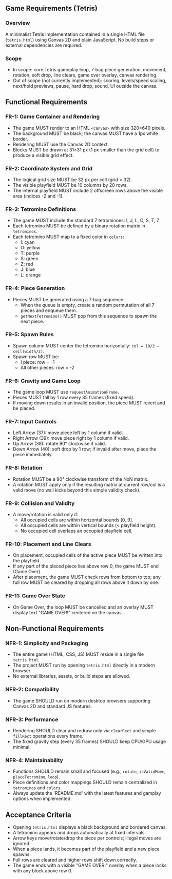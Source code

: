 ## Game Requirements (Tetris)

### Overview
A minimalist Tetris implementation contained in a single HTML file (`tetris.html`) using Canvas 2D and plain JavaScript. No build steps or external dependencies are required.

### Scope
- In scope: core Tetris gameplay loop, 7‑bag piece generation, movement, rotation, soft drop, line clears, game over overlay, canvas rendering.
- Out of scope (not currently implemented): scoring, levels/speed scaling, next/hold previews, pause, hard drop, sound, UI outside the canvas.

## Functional Requirements

### FR-1: Game Container and Rendering
- The game MUST render to an HTML `<canvas>` with size 320×640 pixels.
- The background MUST be black; the canvas MUST have a 1px white border.
- Rendering MUST use the Canvas 2D context.
- Blocks MUST be drawn at 31×31 px (1 px smaller than the grid cell) to produce a visible grid effect.

### FR-2: Coordinate System and Grid
- The logical grid size MUST be 32 px per cell (grid = 32).
- The visible playfield MUST be 10 columns by 20 rows.
- The internal playfield MUST include 2 offscreen rows above the visible area (indices -2 and -1).

### FR-3: Tetromino Definitions
- The game MUST include the standard 7 tetrominoes: I, J, L, O, S, T, Z.
- Each tetromino MUST be defined by a binary rotation matrix in `tetrominos`.
- Each tetromino MUST map to a fixed color in `colors`:
  - I: cyan
  - O: yellow
  - T: purple
  - S: green
  - Z: red
  - J: blue
  - L: orange

### FR-4: Piece Generation
- Pieces MUST be generated using a 7‑bag sequence:
  - When the queue is empty, create a random permutation of all 7 pieces and enqueue them.
  - `getNextTetromino()` MUST pop from this sequence to spawn the next piece.

### FR-5: Spawn Rules
- Spawn column MUST center the tetromino horizontally: `col = 10/2 − ceil(width/2)`.
- Spawn row MUST be:
  - I piece: row = -1
  - All other pieces: row = -2

### FR-6: Gravity and Game Loop
- The game loop MUST use `requestAnimationFrame`.
- Pieces MUST fall by 1 row every 35 frames (fixed speed).
- If moving down results in an invalid position, the piece MUST revert and be placed.

### FR-7: Input Controls
- Left Arrow (37): move piece left by 1 column if valid.
- Right Arrow (39): move piece right by 1 column if valid.
- Up Arrow (38): rotate 90° clockwise if valid.
- Down Arrow (40): soft drop by 1 row; if invalid after move, place the piece immediately.

### FR-8: Rotation
- Rotation MUST be a 90° clockwise transform of the NxN matrix.
- A rotation MUST apply only if the resulting matrix at current row/col is a valid move (no wall kicks beyond this simple validity check).

### FR-9: Collision and Validity
- A move/rotation is valid only if:
  - All occupied cells are within horizontal bounds [0..9].
  - All occupied cells are within vertical bounds (< playfield height).
  - No occupied cell overlaps an occupied playfield cell.

### FR-10: Placement and Line Clears
- On placement, occupied cells of the active piece MUST be written into the playfield.
- If any part of the placed piece lies above row 0, the game MUST end (Game Over).
- After placement, the game MUST check rows from bottom to top; any full row MUST be cleared by dropping all rows above it down by one.

### FR-11: Game Over State
- On Game Over, the loop MUST be cancelled and an overlay MUST display text "GAME OVER!" centered on the canvas.

## Non-Functional Requirements

### NFR-1: Simplicity and Packaging
- The entire game (HTML, CSS, JS) MUST reside in a single file `tetris.html`.
- The project MUST run by opening `tetris.html` directly in a modern browser.
- No external libraries, assets, or build steps are allowed.

### NFR-2: Compatibility
- The game SHOULD run on modern desktop browsers supporting Canvas 2D and standard JS features.

### NFR-3: Performance
- Rendering SHOULD clear and redraw only via `clearRect` and simple `fillRect` operations every frame.
- The fixed gravity step (every 35 frames) SHOULD keep CPU/GPU usage minimal.

### NFR-4: Maintainability
- Functions SHOULD remain small and focused (e.g., `rotate`, `isValidMove`, `placeTetromino`, `loop`).
- Piece definitions and color mappings SHOULD remain centralized in `tetrominos` and `colors`.
- Always update the 'README.md' with the latest features and gamplay options when implemented. 

## Acceptance Criteria
- Opening `tetris.html` displays a black background and bordered canvas.
- A tetromino appears and drops automatically at fixed intervals.
- Arrow keys move/rotate/drop the piece per controls; illegal moves are ignored.
- When a piece lands, it becomes part of the playfield and a new piece spawns.
- Full rows are cleared and higher rows shift down correctly.
- The game ends with a visible "GAME OVER!" overlay when a piece locks with any block above row 0.
